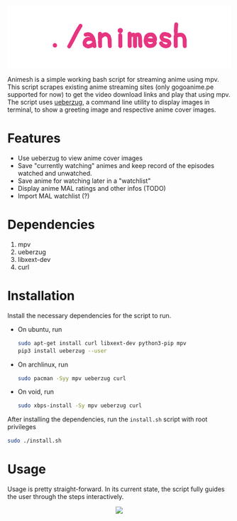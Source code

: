 <p align="center">
    <img src="animesh.png">
</p>


Animesh is a simple working bash script for streaming anime using mpv. This
script scrapes existing anime streaming sites (only gogoanime.pe supported for
now) to get the video download links and play that using mpv. The script uses
[ueberzug](https://github.com/seebye/ueberzug), a command line utility to
display images in terminal, to show a greeting image and respective anime cover
images.

# Features

* Use ueberzug to view anime cover images  
* Save "currently watching" animes and keep record of the episodes watched and
  unwatched.
* Save anime for watching later in a "watchlist"
* Display anime MAL ratings and other infos (TODO)
* Import MAL watchlist (?)


# Dependencies

1. mpv
2. ueberzug
3. libxext-dev
4. curl

# Installation

Install the necessary dependencies for the script to run.

* On ubuntu, run

  ```sh
  sudo apt-get install curl libxext-dev python3-pip mpv
  pip3 install ueberzug --user
  ``` 

* On archlinux, run

  ```sh
  sudo pacman -Syy mpv ueberzug curl
  ```

* On void, run

  ```sh
  sudo xbps-install -Sy mpv ueberzug curl
  ```

After installing the dependencies, run the ```install.sh``` script with root
privileges

```sh
sudo ./install.sh
```

# Usage

Usage is pretty straight-forward. In its current state, the script fully guides
the user through the steps interactively.

<p align="center">
  <img src="./workflow.gif" />
</p>

